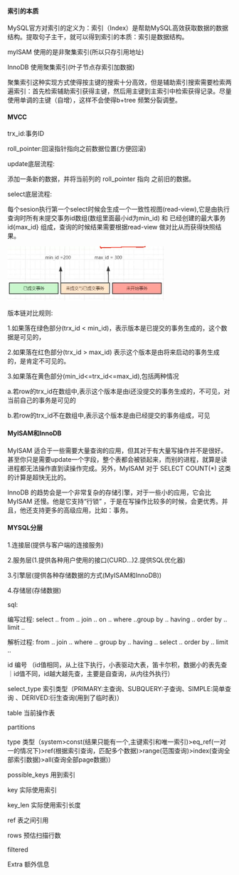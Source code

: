 #### **索引的本质**

MySQL官方对索引的定义为：索引（Index）是帮助MySQL高效获取数据的数据结构。提取句子主干，就可以得到索引的本质：索引是数据结构。

mylSAM 使用的是非聚集索引(所以只存引用地址)

InnoDB 使用聚集索引(叶子节点存索引加数据)

聚集索引这种实现方式使得按主键的搜索十分高效，但是辅助索引搜索需要检索两遍索引：首先检索辅助索引获得主键，然后用主键到主索引中检索获得记录。尽量使用单调的主键（自增），这样不会使得b+tree 频繁分裂调整。

####  **MVCC**

trx_id:事务ID

roll_pointer:回滚指针指向之前数据位置(方便回滚)

update底层流程:

添加一条新的数据，并将当前列的 roll_pointer 指向 之前旧的数据。

select底层流程:

每个sesion执行第一个select时候会生成一个一致性视图(read-view),它是由执行查询时所有未提交事务id数组(数组里面最小id为min_id) 和 已经创建的最大事务id{max_id} 组成，查询的时候结果需要根据read-view 做对比从而获得快照结果。

![img](../assets/mysql/clipboard.png)

版本链对比规则:

1.如果落在绿色部分(trx_id < min_id)，表示版本是已提交的事务生成的，这个数据是可见的，

2.如果落在红色部分(trx_id > max_id) 表示这个版本是由将来启动的事务生成的，是肯定不可见的。

3.如果落在黄色部分(min_id<=trx_id<=max_id),包括两种情况

   a.若row的trx_id在数组中,表示这个版本是由i还没提交的事务生成的，不可见，对当前自己的事务是可见的

   b.若row的trx_id不在数组中,表示这个版本是由已经提交的事务组成，可见

   

#### **MyISAM和InnoDB**

MyISAM 适合于一些需要大量查询的应用，但其对于有大量写操作并不是很好。甚至你只是需要update一个字段，整个表都会被锁起来，而别的进程，就算是读进程都无法操作直到读操作完成。另外，MyISAM 对于 SELECT COUNT(*) 这类的计算是超快无比的。

InnoDB 的趋势会是一个非常复杂的存储引擎，对于一些小的应用，它会比 MyISAM 还慢。他是它支持“行锁” ，于是在写操作比较多的时候，会更优秀。并且，他还支持更多的高级应用，比如：事务。

#### **MYSQL分层**

1.连接层(提供与客户端的连接服务)

2.服务层(1.提供各种用户使用的接口(CURD...)2.提供SQL优化器)

3.引擎层(提供各种存储数据的方式(MyISAM和InnoDB))

4.存储层(存储数据)

sql:

编写过程: select .. from .. join .. on .. where ..group by .. having .. order by .. limit ..

解析过程: from .. join .. where .. group by .. having .. select .. order by .. limit ..

id				编号 （id值相同，从上往下执行，小表驱动大表，笛卡尔积，数据小的表先查｜id值不同，id越大越先查，主要是自查询，从内往外执行）

select_type		索引类型（PRIMARY:主查询、SUBQUERY:子查询、SIMPLE:简单查询 、DERIVED:衍生查询(用到了临时表)）

table			当前操作表

partitions		

type			 类型（system>const(结果只能有一个,主键索引和唯一索引)>eq_ref(一对一的情况下)>ref(根据索引查询，匹配多个数据)>range(范围查询)>index(查询全部索引数据)>all(查询全部page数据)）

possible_keys	 用到索引

key				实际使用索引

key_len			实际使用索引长度

ref				表之间引用

rows 			预估扫描行数

filtered			

Extra			额外信息